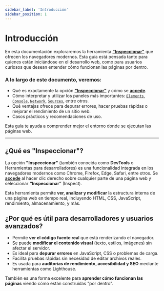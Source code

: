 ```yaml
---
sidebar_label: 'Introducción'
sidebar_position: 1
---
```


# Introducción

En esta documentación exploraremos la herramienta [**"Inspeccionar"**](#qué-es-inspeccionar) que ofrecen los navegadores modernos. Esta guía está pensada tanto para quienes están iniciándose en el desarrollo web, como para usuarios curiosos que desean entender cómo funcionan las páginas por dentro.

### A lo largo de este documento, veremos:

- Qué es exactamente la opción [**"Inspeccionar"**](#qué-es-inspeccionar) y cómo se [**accede**](acceso/acceso.md).
- Cómo interpretar y utilizar los paneles más importantes: [`Elements`](paneles/elements), [`Console`](paneles/console), [`Network`](paneles/network), [`Sources`](paneles/sources), entre otros.
- Qué ventajas ofrece para depurar errores, hacer pruebas rápidas o mejorar el rendimiento de un sitio web.
- Casos prácticos y recomendaciones de uso.


Esta guía te ayuda a comprender mejor el entorno donde se ejecutan las páginas web.

---

## ¿Qué es "Inspeccionar"?

La opción **"Inspeccionar"** (también conocida como **DevTools** o Herramientas para desarrolladores) es una funcionalidad integrada en los navegadores modernos como Chrome, Firefox, Edge, Safari, entre otros. Se [**accede**](acceso/acceso.md) al hacer clic derecho sobre cualquier parte de una página web y seleccionar **“Inspeccionar”** (Inspect).

Esta herramienta permite **ver, analizar y modificar** la estructura interna de una página web en tiempo real, incluyendo HTML, CSS, JavaScript, rendimiento, almacenamiento, y más.

## ¿Por qué es útil para desarrolladores y usuarios avanzados?

- Permite **ver el código fuente real** que está renderizando el navegador.
- Se puede **modificar el contenido visual** (texto, estilos, imágenes) sin afectar el servidor.
- Es ideal para **depurar errores** en JavaScript, CSS o problemas de carga.
- Facilita pruebas rápidas sin necesidad de editar archivos reales.
- Es usada para **auditorías de rendimiento, accesibilidad y SEO** mediante herramientas como Lighthouse.

También es una forma excelente para **aprender cómo funcionan las páginas** viendo cómo están construidas "por dentro".







